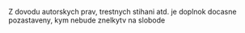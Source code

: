 Z dovodu autorskych prav, trestnych stihani atd. je doplnok docasne pozastaveny, kym nebude znelkytv na slobode
